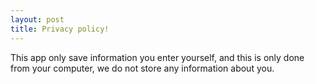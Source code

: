 ```yaml
---
layout: post
title: Privacy policy!
---
```


This app only save information you enter yourself, and this is only done from your computer, we do not store any information about you.
